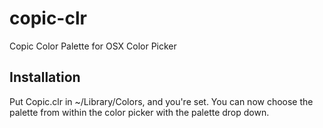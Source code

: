 # copic-clr
Copic Color Palette for OSX Color Picker

## Installation
Put Copic.clr in ~/Library/Colors, and you're set. You can now choose the palette from within the color picker with the palette drop down.
